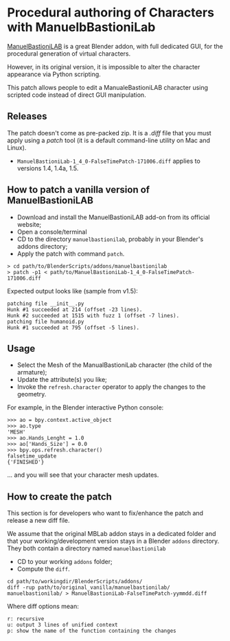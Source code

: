 # Procedural authoring of Characters with ManuelbBastioniLab

[ManuelBastioniLAB](http://www.manuelbastioni.com/) is a great Blender addon, with full dedicated GUI, for the procedural generation of virtual characters.

However, in its original version, it is impossible to alter the character appearance via Python scripting.

This patch allows people to edit a ManualeBastioniLAB character using scripted code instead of direct GUI manipulation.

## Releases

The patch doesn't come as pre-packed zip. It is a _.diff_ file that you must apply using a _patch_ tool (it is a default command-line utility on Mac and Linux).

* `ManuelBastioniLab-1_4_0-FalseTimePatch-171006.diff` applies to versions 1.4, 1.4a, 1.5.


## How to patch a vanilla version of ManuelBastioniLAB

* Download and install the ManuelBastioniLAB add-on from its official website;
* Open a console/terminal
* CD to the directory `manuelbastionilab`, probably in your Blender's addons directory;
* Apply the patch with command `patch`.

```
> cd path/to/BlenderScripts/addons/manuelbastionilab
> patch -p1 < path/to/ManuelBastioniLab-1_4_0-FalseTimePatch-171006.diff
```

Expected output looks like (sample from v1.5):

```
patching file __init__.py
Hunk #1 succeeded at 214 (offset -23 lines).
Hunk #2 succeeded at 1515 with fuzz 1 (offset -7 lines).
patching file humanoid.py
Hunk #1 succeeded at 795 (offset -5 lines).
```

## Usage

* Select the Mesh of the ManualBastioniLab character (the child of the armature);
* Update the attribute(s) you like;
* Invoke the `refresh.character` operator to apply the changes to the geometry.

For example, in the Blender interactive Python console:

```
>>> ao = bpy.context.active_object
>>> ao.type
'MESH'
>>> ao.Hands_Lenght = 1.0
>>> ao['Hands_Size'] = 0.0
>>> bpy.ops.refresh.character()
falsetime_update
{'FINISHED'}
```

... and you will see that your character mesh updates.


## How to create the patch

This section is for developers who want to fix/enhance the patch and release a new diff file.

We assume that the original MBLab addon stays in a dedicated folder and that your working/development version stays in a Blender `addons` directory. They both contain a directory named `manuelbastionilab`

* CD to your working `addons` folder;
* Compute the `diff`.

```
cd path/to/workingdir/BlenderScripts/addons/
diff -rup path/to/original_vanilla/manuelbastionilab/ manuelbastionilab/ > ManuelBastioniLab-FalseTimePatch-yymmdd.diff
```

Where diff options mean:

```
r: recursive
u: output 3 lines of unified context
p: show the name of the function containing the changes
```
